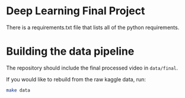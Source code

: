 # Deep Learning Final Project

There is a requirements.txt file that lists all of the python requirements.

# Building the data pipeline

The repository should include the final processed video in `data/final`.

If you would like to rebuild from the raw kaggle data, run:

```sh
make data
```



